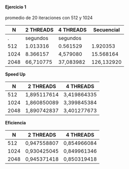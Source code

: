 #### Ejercicio 1

promedio de 20 iteraciones con 512 y 1024

N | 2 THREADS | 4 THREADS | Secuencial
--- | --- | --- | ---
. | segundos | segundos |
512 | 1.013316 | 0.561529 | 1.920353
1024 | 8.366157 | 4,579080 | 15.568164
2048 | 66,710775 | 37,083982 | 126,132920

**Speed Up**

N | 2 THREADS | 4 THREADS |
--- | --- | ---
512 | 1,895117614 | 3,419864335
1024 | 1,860850089 | 3,399845384
2048 | 1,890742837 | 3,401277673

**Eficiencia**  

N | 2 THREADS | 4 THREADS |
--- | --- | ---
512 | 0,947558807 | 0,854966084
1024 | 0,930425045 | 0,849961346
2048 | 0,945371418 | 0,850319418
